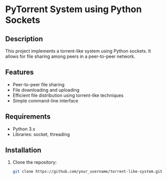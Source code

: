 # PyTorrent System using Python Sockets

## Description
This project implements a torrent-like system using Python sockets. It allows for file sharing among peers in a peer-to-peer network.

## Features
- Peer-to-peer file sharing
- File downloading and uploading
- Efficient file distribution using torrent-like techniques
- Simple command-line interface

## Requirements
- Python 3.x
- Libraries: socket, threading

## Installation
1. Clone the repository:
   ```bash
   git clone https://github.com/your_username/torrent-like-system.git

